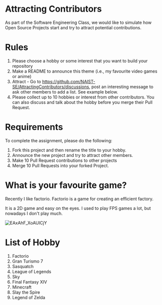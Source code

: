 # Attracting Contributors
As part of the Software Engineering Class, we would like to simulate how Open Source Projects start and try to attract potential contributions.

# Rules

1. Please choose a hobby or some interest that you want to build your repository
2. Make a README to announce this theme (i.e., my favourite video games or anime)
3. Attract - Go to https://github.com/NAIST-SE/AttractingContributors/discussions, post an interesting message to ask other members to add a list. See example below.
4. Please collect up to 10 hobbies or interest from other contributors. You can also discuss and talk about the hobby before you merge their Pull Request.

# Requirements
To complete the assignment, please do the following:
1. Fork this project and then rename the title to your hobby. 
2. Announce the new project and try to attract other members.
3. Make 10 Pull Request contributions to other projects
4. Merge 10 Pull Requests into your forked Project.

# What is your favourite game? 
Recently I like factorio. Factorio is a game for creating an efficient factory.

It is a 2D game and easy on the eyes. I used to play FPS games a lot, but nowadays I don't play much.

![EAxAhF_XoAUICjY](https://user-images.githubusercontent.com/69418560/174502093-7eb30d9a-945e-4845-9b51-cbbe21dd0250.jpg)

# List of Hobby
1. Factorio
2. Gran Turismo 7
3. Sasquatch
4. League of Legends
5. Sky
6. Final Fantasy XIV
7. Minecraft
8. Slay the Spire
9. Legend of Zelda

